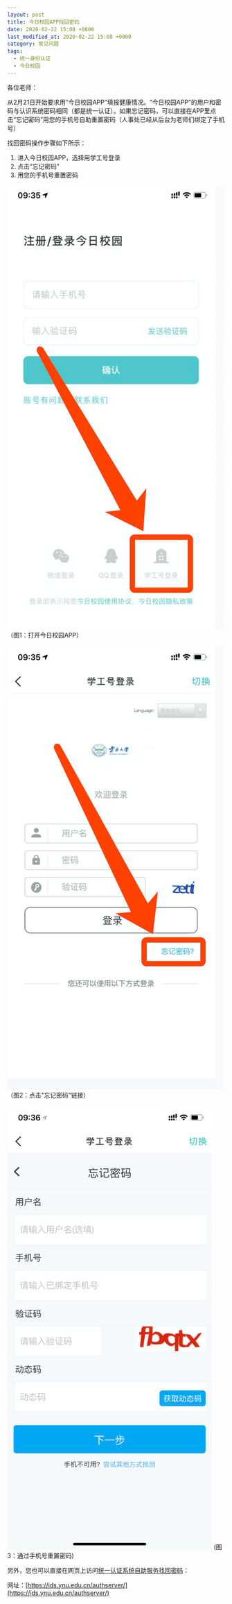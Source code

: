 ```yaml
---
layout: post
title: 今日校园APP找回密码
date: 2020-02-22 15:08 +0800
last_modified_at: 2020-02-22 15:08 +0800
category: 常见问题
tags:
  - 统一身份认证
  - 今日校园
---
```


各位老师：

从2月21日开始要求用“今日校园APP”填报健康情况。“今日校园APP”的用户和密码与认识系统密码相同（都是统一认证）。如果忘记密码，可以直接在APP里点击“忘记密码”用您的手机号自助重置密码（人事处已经从后台为老师们绑定了手机号）

找回密码操作步骤如下所示：

1. 进入今日校园APP，选择用学工号登录
2. 点击“忘记密码”
3. 用您的手机号重置密码


![](assets/2020-02-22-今日校园APP忘记密码md-01.png)
（图1：打开今日校园APP）

![](assets/2020-02-22-今日校园APP忘记密码md-02.png)
（图2：点击"忘记密码"链接）

![](assets/2020-02-22-今日校园APP忘记密码-03.png)
(图3：通过手机号重置密码)


另外，您也可以直接在网页上访问[统一认证系统自助服务找回密码](http://65031141.ynu.edu.cn/%E5%B8%B8%E8%A7%81%E9%97%AE%E9%A2%98/2018/12/12/%E7%BB%9F%E4%B8%80%E8%AE%A4%E8%AF%81%E6%89%BE%E5%9B%9E%E5%AF%86%E7%A0%81.html)：

网址：[https://ids.ynu.edu.cn/authserver/](https://ids.ynu.edu.cn/authserver/)
